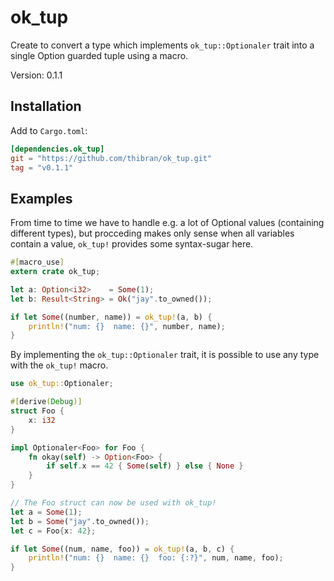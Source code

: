 # ok_tup

Create to convert a type which implements `ok_tup::Optionaler` trait
into a single Option guarded tuple using a macro.

Version: 0.1.1


## Installation

Add to `Cargo.toml`:
```toml
[dependencies.ok_tup]
git = "https://github.com/thibran/ok_tup.git"
tag = "v0.1.1"
```


## Examples

From time to time we have to handle e.g. a lot of Optional
values (containing different types), but procceding makes only sense when
all variables contain a value, `ok_tup!` provides some syntax-sugar here.

```rust
#[macro_use]
extern crate ok_tup;

let a: Option<i32>    = Some(1);
let b: Result<String> = Ok("jay".to_owned());

if let Some((number, name)) = ok_tup!(a, b) {
    println!("num: {}  name: {}", number, name);
}
```

By implementing the `ok_tup::Optionaler` trait,
it is possible to use any type with the `ok_tup!` macro.

```rust
use ok_tup::Optionaler;

#[derive(Debug)]
struct Foo {
    x: i32
}

impl Optionaler<Foo> for Foo {
    fn okay(self) -> Option<Foo> {
        if self.x == 42 { Some(self) } else { None }
    }
}

// The Foo struct can now be used with ok_tup! 
let a = Some(1);
let b = Some("jay".to_owned());
let c = Foo{x: 42};

if let Some((num, name, foo)) = ok_tup!(a, b, c) {
    println!("num: {}  name: {}  foo: {:?}", num, name, foo);
}
```